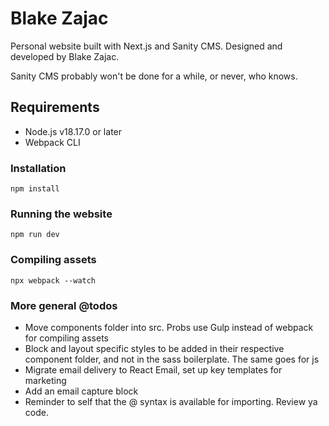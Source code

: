 # Blake Zajac

Personal website built with Next.js and Sanity CMS. Designed and developed by Blake Zajac.

Sanity CMS probably won't be done for a while, or never, who knows.

## Requirements

-   Node.js v18.17.0 or later
-   Webpack CLI

### Installation

```
npm install
```

### Running the website

```
npm run dev
```

### Compiling assets

```
npx webpack --watch
```

### More general @todos

-   Move components folder into src. Probs use Gulp instead of webpack for compiling assets
-   Block and layout specific styles to be added in their respective component folder, and not in the sass boilerplate. The same goes for js
-   Migrate email delivery to React Email, set up key templates for marketing
-   Add an email capture block
-   Reminder to self that the @ syntax is available for importing. Review ya code.
